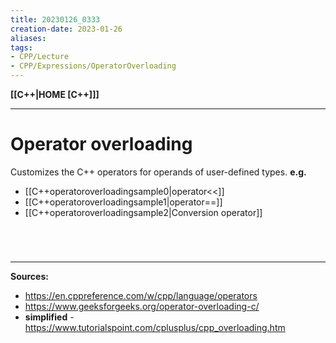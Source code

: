 ```yaml
---
title: 20230126_0333
creation-date: 2023-01-26
aliases:
tags:
- CPP/Lecture
- CPP/Expressions/OperatorOverloading
---
```

**[[C++|HOME [C++]]]**

---
# Operator overloading
Customizes the C++ operators for operands of user-defined types.
**e.g.**
- [[C++operatoroverloadingsample0|operator<<]]
- [[C++operatoroverloadingsample1|operator==]]
- [[C++operatoroverloadingsample2|Conversion operator]]

<br>

# 
---
**Sources:**
- https://en.cppreference.com/w/cpp/language/operators
- https://www.geeksforgeeks.org/operator-overloading-c/
- **simplified** - https://www.tutorialspoint.com/cplusplus/cpp_overloading.htm